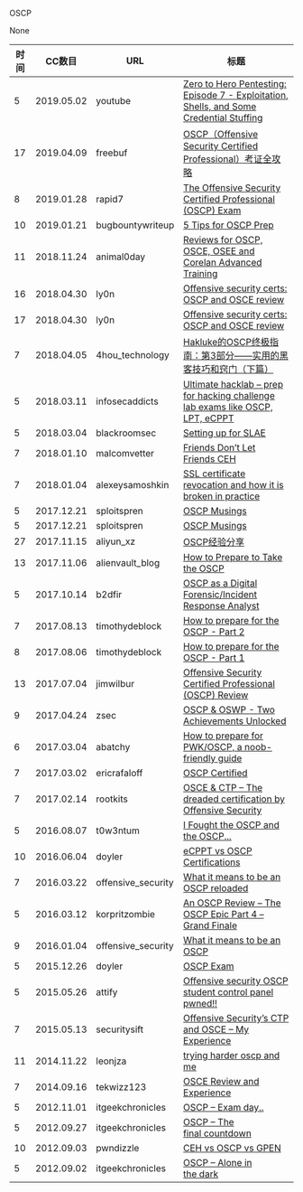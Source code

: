 OSCP

None

| 时间 | CC数目 | URL | 标题 |
| ---- | ----- | --- | --- |
| 5 | 2019.05.02 | youtube | [Zero to Hero Pentesting: Episode 7 - Exploitation, Shells, and Some Credential Stuffing](https://www.youtube.com/watch?v=gGNjDwnXgsg) |
| 17 | 2019.04.09 | freebuf | [OSCP（Offensive Security Certified Professional）考证全攻略](https://www.freebuf.com/articles/network/200009.html) |
| 8 | 2019.01.28 | rapid7 | [The Offensive Security Certified Professional (OSCP) Exam](https://blog.rapid7.com/2019/01/28/why-a-17-year-veteran-pen-tester-took-the-oscp/) |
| 10 | 2019.01.21 | bugbountywriteup | [5 Tips for OSCP Prep](https://medium.com/p/76001cdf4f4f) |
| 11 | 2018.11.24 | animal0day | [Reviews for OSCP, OSCE, OSEE and Corelan Advanced Training](https://animal0day.blogspot.com/2018/11/reviews-for-oscp-osce-osee-and-corelan.html) |
| 16 | 2018.04.30 | ly0n | [Offensive security certs: OSCP and OSCE review](http://ly0n.me/2018/04/30/offensive-security-certs-oscp-and-osce-review/) |
| 17 | 2018.04.30 | ly0n | [Offensive security certs: OSCP and OSCE review](https://paumunoz.tech/2018/04/30/offensive-security-certs-oscp-and-osce-review/) |
| 7 | 2018.04.05 | 4hou_technology | [Hakluke的OSCP终极指南：第3部分——实用的黑客技巧和窍门（下篇）](http://www.4hou.com/technology/10993.html) |
| 5 | 2018.03.11 | infosecaddicts | [Ultimate hacklab – prep for hacking challenge lab exams like OSCP, LPT, eCPPT](https://infosecaddicts.com/ultimate-hacklab-oscp-lpt-ecppt/) |
| 5 | 2018.03.04 | blackroomsec | [Setting up for SLAE](http://www.blackroomsec.com/setting-up-for-slae/) |
| 7 | 2018.01.10 | malcomvetter | [Friends Don’t Let Friends CEH](https://medium.com/p/b676b4c34cd5) |
| 7 | 2018.01.04 | alexeysamoshkin | [SSL certificate revocation and how it is broken in practice](https://medium.com/p/af3b63b9cb3) |
| 5 | 2017.12.21 | sploitspren | [OSCP Musings](https://www.sploitspren.com/2017-12-21-OSCP-Musings/) |
| 5 | 2017.12.21 | sploitspren | [OSCP Musings](https://www.absolomb.com/2017-12-21-OSCP-Musings/) |
| 27 | 2017.11.15 | aliyun_xz | [OSCP经验分享](https://xz.aliyun.com/t/1587) |
| 13 | 2017.11.06 | alienvault_blog | [How to Prepare to Take the OSCP](https://www.alienvault.com/blogs/security-essentials/how-to-prepare-to-take-the-oscp) |
| 5 | 2017.10.14 | b2dfir | [OSCP as a Digital Forensic/Incident Response Analyst](https://b2dfir.blogspot.com/2017/10/oscp-as-digital-forensicincident.html) |
| 7 | 2017.08.13 | timothydeblock | [How to prepare for the OSCP - Part 2](http://www.timothydeblock.com/eis/99) |
| 8 | 2017.08.06 | timothydeblock | [How to prepare for the OSCP - Part 1](http://www.timothydeblock.com/eis/98) |
| 13 | 2017.07.04 | jimwilbur | [Offensive Security Certified Professional (OSCP) Review](https://www.jimwilbur.com/2017/07/oscp-review/) |
| 9 | 2017.04.24 | zsec | [OSCP & OSWP - Two Achievements Unlocked](https://blog.zsec.uk/offsec-achievements-unlocked/) |
| 6 | 2017.03.04 | abatchy | [How to prepare for PWK/OSCP, a noob-friendly guide](http://www.abatchy.com/2017/03/how-to-prepare-for-pwkoscp-noob) |
| 7 | 2017.03.02 | ericrafaloff | [OSCP Certified](https://ericrafaloff.com/oscp-certified/) |
| 7 | 2017.02.14 | rootkits | [OSCE & CTP – The dreaded certification by Offensive Security](https://rootkits.xyz/blog/2017/02/osce-ctp-offensive-security/) |
| 5 | 2016.08.07 | t0w3ntum | [I Fought the OSCP and the OSCP...](http://www.t0w3ntum.com/2016-08-07/i-fought-the-oscp) |
| 10 | 2016.06.04 | doyler | [eCPPT vs OSCP Certifications](https://www.doyler.net/security-not-included/ecppt-vs-oscp) |
| 7 | 2016.03.22 | offensive_security | [What it means to be an OSCP reloaded](https://www.offensive-security.com/offsec/what-it-means-to-be-an-oscp-reloaded/) |
| 5 | 2016.03.12 | korpritzombie | [An OSCP Review – The OSCP Epic Part 4 – Grand Finale](http://www.korpritzombie.com/an-oscp-review-the-oscp-epic-part-4-grand-finale/) |
| 9 | 2016.01.04 | offensive_security | [What it means to be an OSCP](https://www.offensive-security.com/offsec/what-it-means-to-be-oscp/) |
| 5 | 2015.12.26 | doyler | [OSCP Exam](https://www.doyler.net/security-not-included/oscp-exam) |
| 5 | 2015.05.26 | attify | [Offensive security OSCP student control panel pwned!!](https://blog.attify.com/offensive-security-oscp-student-control-panel-owned/) |
| 7 | 2015.05.13 | securitysift | [Offensive Security’s CTP and OSCE – My Experience](https://www.securitysift.com/offsec-ctp-osce/) |
| 11 | 2014.11.22 | leonjza | [trying harder oscp and me](https://leonjza.github.io/blog/2014/11/22/trying-harder-oscp-and-me/) |
| 7 | 2014.09.16 | tekwizz123 | [OSCE Review and Experience](http://tekwizz123.blogspot.com/2014/09/osce-review-and-experience.html) |
| 5 | 2012.11.01 | itgeekchronicles | [OSCP – Exam day..](https://itgeekchronicles.co.uk/2012/11/01/oscp-exam-day/) |
| 5 | 2012.09.27 | itgeekchronicles | [OSCP – The final countdown](https://itgeekchronicles.co.uk/2012/09/27/oscp-the-final-countdown/) |
| 10 | 2012.09.03 | pwndizzle | [CEH vs OSCP vs GPEN](http://pwndizzle.blogspot.com/2012/09/ceh-vs-oscp-vs-gpen.html) |
| 5 | 2012.09.02 | itgeekchronicles | [OSCP – Alone in the dark](https://itgeekchronicles.co.uk/2012/09/02/oscp-alone-in-the-dark/) |

